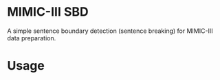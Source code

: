 # MIMIC-III SBD

A simple sentence boundary detection (sentence breaking) for MIMIC-III data preparation.

# Usage
